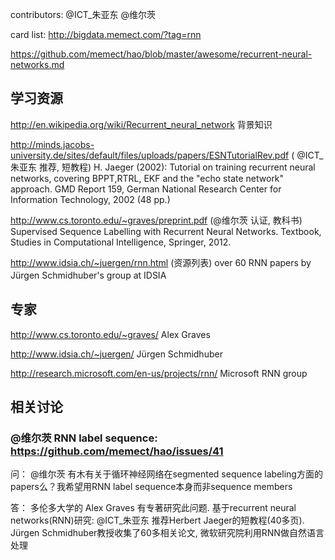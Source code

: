 contributors: @ICT_朱亚东 @维尔茨 

card list:  http://bigdata.memect.com/?tag=rnn

https://github.com/memect/hao/blob/master/awesome/recurrent-neural-networks.md

## 学习资源
http://en.wikipedia.org/wiki/Recurrent_neural_network 背景知识

http://minds.jacobs-university.de/sites/default/files/uploads/papers/ESNTutorialRev.pdf ( @ICT_朱亚东 推荐, 短教程) H. Jaeger (2002): Tutorial on training recurrent neural networks, covering BPPT,RTRL, EKF and the "echo state network" approach. GMD Report 159, German National Research Center for Information Technology, 2002 (48 pp.)

http://www.cs.toronto.edu/~graves/preprint.pdf (@维尔茨 认证, 教科书) Supervised Sequence Labelling with Recurrent Neural Networks. Textbook, Studies in Computational Intelligence, Springer, 2012. 

http://www.idsia.ch/~juergen/rnn.html (资源列表) over 60 RNN papers by Jürgen Schmidhuber's group at IDSIA　

## 专家

http://www.cs.toronto.edu/~graves/ Alex Graves

http://www.idsia.ch/~juergen/ Jürgen Schmidhuber

http://research.microsoft.com/en-us/projects/rnn/ Microsoft RNN group


## 相关讨论 
### @维尔茨 RNN label sequence:  https://github.com/memect/hao/issues/41 
问： @维尔茨 有木有关于循环神经网络在segmented sequence labeling方面的papers么？我希望用RNN label sequence本身而非sequence members

答： 多伦多大学的 Alex Graves 有专著研究此问题. 基于recurrent neural networks(RNN)研究: @ICT_朱亚东 推荐Herbert Jaeger的短教程(40多页). Jürgen Schmidhuber教授收集了60多相关论文, 微软研究院利用RNN做自然语言处理
